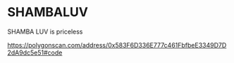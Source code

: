 # SHAMBALUV
SHAMBA LUV is priceless

https://polygonscan.com/address/0x583F6D336E777c461FbfbeE3349D7D2dA9dc5e51#code

